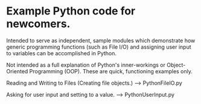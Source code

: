# Example Python code for newcomers.

Intended to serve as independent, sample modules which demonstrate how generic
programming functions (such as File I/O) and assigning user input to variables
can be accomplished in Python.

Not intended as a full explanation of Python's inner-workings or Object-Oriented
Programming (OOP).  These are quick, functioning examples only.


Reading and Writing to Files (Creating file objects.) --> PythonFileIO.py

Asking for user input and setting to a value. --> PythonUserInput.py